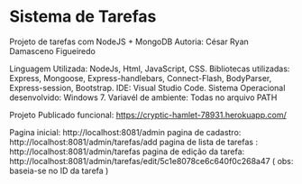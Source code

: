 # Sistema de Tarefas
Projeto de tarefas com NodeJS + MongoDB
Autoria: César Ryan Damasceno Figueiredo

Linguagem Utilizada: NodeJs, Html, JavaScript, CSS.
Bibliotecas utilizadas: Express, Mongoose, Express-handlebars, Connect-Flash, BodyParser, Express-session, Bootstrap. 
IDE: Visual Studio Code.
Sistema Operacional desenvolvido: Windows 7. 
Variavél de ambiente: Todas no arquivo PATH

Projeto Publicado funcional: https://cryptic-hamlet-78931.herokuapp.com/

Pagina inicial: http://localhost:8081/admin
pagina de cadastro: http://localhost:8081/admin/tarefas/add
pagina de lista de tarefas : http://localhost:8081/admin/tarefas
pagina de edição da tarefa: http://localhost:8081/admin/tarefas/edit/5c1e8078ce6c640f0c268a47 ( obs: baseia-se no ID da tarefa ) 
